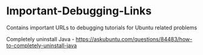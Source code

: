 # Important-Debugging-Links
Contains important URLs to debugging tutorials for Ubuntu related problems


Completely uninstall Java - https://askubuntu.com/questions/84483/how-to-completely-uninstall-java
